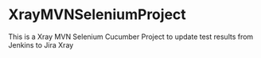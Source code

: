 # XrayMVNSeleniumProject
This is a Xray MVN Selenium Cucumber Project to update test results from Jenkins to Jira Xray
